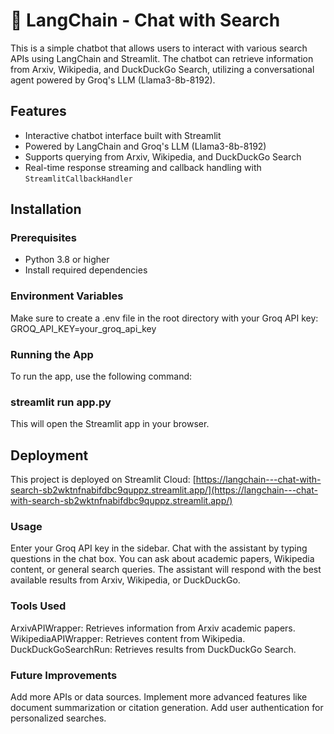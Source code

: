 # 🔎 LangChain - Chat with Search

This is a simple chatbot that allows users to interact with various search APIs using LangChain and Streamlit. The chatbot can retrieve information from Arxiv, Wikipedia, and DuckDuckGo Search, utilizing a conversational agent powered by Groq's LLM (Llama3-8b-8192).

## Features

- Interactive chatbot interface built with Streamlit
- Powered by LangChain and Groq's LLM (Llama3-8b-8192)
- Supports querying from Arxiv, Wikipedia, and DuckDuckGo Search
- Real-time response streaming and callback handling with `StreamlitCallbackHandler`

## Installation

### Prerequisites

- Python 3.8 or higher
- Install required dependencies

### Environment Variables
Make sure to create a .env file in the root directory with your Groq API key:
GROQ_API_KEY=your_groq_api_key

### Running the App
To run the app, use the following command:

### streamlit run app.py

This will open the Streamlit app in your browser.

## Deployment

This project is deployed on Streamlit Cloud: [https://langchain---chat-with-search-sb2wktnfnabifdbc9quppz.streamlit.app/](https://langchain---chat-with-search-sb2wktnfnabifdbc9quppz.streamlit.app/)

### Usage
Enter your Groq API key in the sidebar.
Chat with the assistant by typing questions in the chat box. You can ask about academic papers, Wikipedia content, or general search queries.
The assistant will respond with the best available results from Arxiv, Wikipedia, or DuckDuckGo.


### Tools Used
ArxivAPIWrapper: Retrieves information from Arxiv academic papers.
WikipediaAPIWrapper: Retrieves content from Wikipedia.
DuckDuckGoSearchRun: Retrieves results from DuckDuckGo Search.


### Future Improvements
Add more APIs or data sources.
Implement more advanced features like document summarization or citation generation.
Add user authentication for personalized searches.
